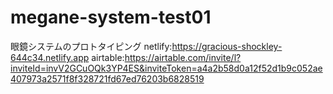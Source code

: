 # megane-system-test01
眼鏡システムのプロトタイピング
netlify:https://gracious-shockley-644c34.netlify.app
airtable:https://airtable.com/invite/l?inviteId=invV2GCuOQk3YP4ES&inviteToken=a4a2b58d0a12f52d1b9c052ae407973a2571f8f328721fd67ed76203b6828519
